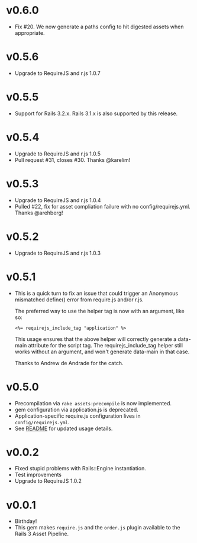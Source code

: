 # v0.6.0

- Fix #20. We now generate a paths config to hit digested assets when
  appropriate.

# v0.5.6

- Upgrade to RequireJS and r.js 1.0.7

# v0.5.5

- Support for Rails 3.2.x.  Rails 3.1.x is also supported by this release.

# v0.5.4

- Upgrade to RequireJS and r.js 1.0.5
- Pull request #31, closes #30.  Thanks @karelim!

# v0.5.3

- Upgrade to RequireJS and r.js 1.0.4
- Pulled #22, fix for asset compliation failure with no config/requirejs.yml.
  Thanks @arehberg!

# v0.5.2

- Upgrade to RequireJS and r.js 1.0.3

# v0.5.1

- This is a quick turn to fix an issue that could trigger an Anonymous mismatched define() error from require.js and/or r.js.

    The preferred way to use the helper tag is now with an argument, like
    so:

    ```erb
    <%= requirejs_include_tag "application" %>
    ```

    This usage ensures that the above helper will correctly generate a
    data-main attribute for the script tag.  The requirejs_include_tag
    helper still works without an argument, and won't generate data-main
    in that case.

    Thanks to Andrew de Andrade for the catch.

# v0.5.0

- Precompilation via `rake assets:precompile` is now implemented.
- gem configuration via application.js is deprecated.
- Application-specific require.js configuration lives in `config/requirejs.yml`.
- See [README](README.md) for updated usage details.

# v0.0.2

- Fixed stupid problems with Rails::Engine instantiation.
- Test improvements
- Upgrade to RequireJS 1.0.2

# v0.0.1

- Birthday!
- This gem makes `require.js` and the `order.js` plugin available to the Rails 3 Asset Pipeline.


